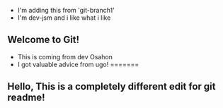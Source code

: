 
- I'm adding this from 'git-branch1'
- I'm dev-jsm and i like what i like
## Welcome to Git!
- This is coming from dev Osahon
- I got valuable advice from ugo!
=======
## Hello, This is a completely different edit for git readme!

